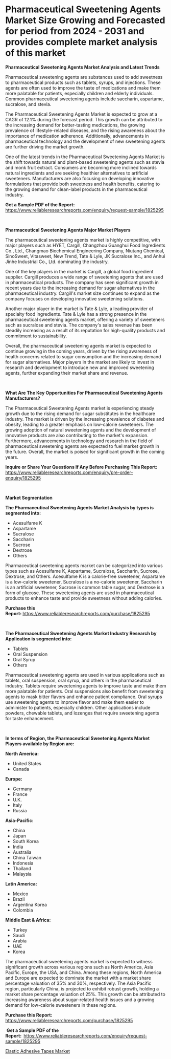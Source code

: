<p><h1>Pharmaceutical Sweetening Agents Market Size Growing and Forecasted for period from 2024 - 2031 and provides complete market analysis of this market</h1></p><p><strong>Pharmaceutical Sweetening Agents Market Analysis and Latest Trends</strong></p>
<p><p>Pharmaceutical sweetening agents are substances used to add sweetness to pharmaceutical products such as tablets, syrups, and injections. These agents are often used to improve the taste of medications and make them more palatable for patients, especially children and elderly individuals. Common pharmaceutical sweetening agents include saccharin, aspartame, sucralose, and stevia.</p><p>The Pharmaceutical Sweetening Agents Market is expected to grow at a CAGR of 12.1% during the forecast period. This growth can be attributed to the increasing demand for better-tasting medications, the growing prevalence of lifestyle-related diseases, and the rising awareness about the importance of medication adherence. Additionally, advancements in pharmaceutical technology and the development of new sweetening agents are further driving the market growth.</p><p>One of the latest trends in the Pharmaceutical Sweetening Agents Market is the shift towards natural and plant-based sweetening agents such as stevia and monk fruit extract. Consumers are becoming more inclined towards natural ingredients and are seeking healthier alternatives to artificial sweeteners. Manufacturers are also focusing on developing innovative formulations that provide both sweetness and health benefits, catering to the growing demand for clean-label products in the pharmaceutical industry.</p></p>
<p><strong>Get a Sample PDF of the Report:&nbsp;</strong> <a href="https://www.reliableresearchreports.com/enquiry/request-sample/1825295">https://www.reliableresearchreports.com/enquiry/request-sample/1825295</a></p>
<p>&nbsp;</p>
<p><strong>Pharmaceutical Sweetening Agents Major Market Players</strong></p>
<p><p>The pharmaceutical sweetening agents market is highly competitive, with major players such as HYET, Cargill, Changzhou Guanghui Food Ingredients Co., Ltd., Changmao Biochemical Engineering Company, Niutang Chemical, SinoSweet, Vitasweet, New Trend, Tate & Lyle, JK Sucralose Inc., and Anhui Jinhe Industrial Co., Ltd. dominating the industry.</p><p>One of the key players in the market is Cargill, a global food ingredient supplier. Cargill produces a wide range of sweetening agents that are used in pharmaceutical products. The company has seen significant growth in recent years due to the increasing demand for sugar alternatives in the pharmaceutical industry. Cargill's market size continues to expand as the company focuses on developing innovative sweetening solutions.</p><p>Another major player in the market is Tate & Lyle, a leading provider of specialty food ingredients. Tate & Lyle has a strong presence in the pharmaceutical sweetening agents market, offering a variety of sweeteners such as sucralose and stevia. The company's sales revenue has been steadily increasing as a result of its reputation for high-quality products and commitment to sustainability.</p><p>Overall, the pharmaceutical sweetening agents market is expected to continue growing in the coming years, driven by the rising awareness of health concerns related to sugar consumption and the increasing demand for sugar alternatives. Major players in the market are likely to invest in research and development to introduce new and improved sweetening agents, further expanding their market share and revenue.</p></p>
<p>&nbsp;</p>
<p><strong>What Are The Key Opportunities For Pharmaceutical Sweetening Agents Manufacturers?</strong></p>
<p><p>The Pharmaceutical Sweetening Agents market is experiencing steady growth due to the rising demand for sugar substitutes in the healthcare industry. The market is driven by the increasing prevalence of diabetes and obesity, leading to a greater emphasis on low-calorie sweeteners. The growing adoption of natural sweetening agents and the development of innovative products are also contributing to the market's expansion. Furthermore, advancements in technology and research in the field of pharmaceutical sweetening agents are expected to fuel market growth in the future. Overall, the market is poised for significant growth in the coming years.</p></p>
<p><strong>Inquire or Share Your Questions If Any Before Purchasing This Report:</strong> <a href="https://www.reliableresearchreports.com/enquiry/pre-order-enquiry/1825295">https://www.reliableresearchreports.com/enquiry/pre-order-enquiry/1825295</a></p>
<p>&nbsp;</p>
<p><strong>Market Segmentation</strong></p>
<p><strong>The Pharmaceutical Sweetening Agents Market Analysis by types is segmented into:</strong></p>
<p><ul><li>Acesulfame K</li><li>Aspartame</li><li>Sucralose</li><li>Saccharin</li><li>Sucrose</li><li>Dextrose</li><li>Others</li></ul></p>
<p><p>Pharmaceutical sweetening agents market can be categorized into various types such as Acesulfame K, Aspartame, Sucralose, Saccharin, Sucrose, Dextrose, and Others. Acesulfame K is a calorie-free sweetener, Aspartame is a low-calorie sweetener, Sucralose is a no-calorie sweetener, Saccharin is an artificial sweetener, Sucrose is common table sugar, and Dextrose is a form of glucose. These sweetening agents are used in pharmaceutical products to enhance taste and provide sweetness without adding calories.</p></p>
<p><strong>Purchase this Report:&nbsp;</strong><a href="https://www.reliableresearchreports.com/purchase/1825295">https://www.reliableresearchreports.com/purchase/1825295</a></p>
<p>&nbsp;</p>
<p><strong>The Pharmaceutical Sweetening Agents Market Industry Research by Application is segmented into:</strong></p>
<p><ul><li>Tablets</li><li>Oral Suspension</li><li>Oral Syrup</li><li>Others</li></ul></p>
<p><p>Pharmaceutical sweetening agents are used in various applications such as tablets, oral suspension, oral syrup, and others in the pharmaceutical industry. Tablets require sweetening agents to improve taste and make them more palatable for patients. Oral suspensions also benefit from sweetening agents to mask bitter flavors and enhance patient compliance. Oral syrups use sweetening agents to improve flavor and make them easier to administer to patients, especially children. Other applications include powders, chewable tablets, and lozenges that require sweetening agents for taste enhancement.</p></p>
<p>&nbsp;</p>
<p><strong>In terms of Region, the Pharmaceutical Sweetening Agents Market Players available by Region are:</strong></p>
<p>
    <p> <strong> North America: </strong>
        <ul>
            <li>United States</li>
            <li>Canada</li>
        </ul>
        </p> 
    <p> <strong> Europe: </strong>
        <ul>
            <li>Germany</li>
            <li>France</li>
            <li>U.K.</li>
            <li>Italy</li>
            <li>Russia</li>
        </ul>
        </p> 
    <p> <strong> Asia-Pacific: </strong>
        <ul>
            <li>China</li>
            <li>Japan</li>
            <li>South Korea</li>
            <li>India</li>
            <li>Australia</li>
            <li>China Taiwan</li>
            <li>Indonesia</li>
            <li>Thailand</li>
            <li>Malaysia</li>
        </ul>
        </p> 
    <p> <strong> Latin America: </strong>
        <ul>
            <li>Mexico</li>
            <li>Brazil</li>
            <li>Argentina Korea</li>
            <li>Colombia</li>
        </ul>
        </p> 
    <p> <strong> Middle East & Africa: </strong>
        <ul>
            <li>Turkey</li>
            <li>Saudi</li>
            <li>Arabia</li>
            <li>UAE</li>
            <li>Korea</li>
        </ul>
    </p>
    </p>
<p><p>The pharmaceutical sweetening agents market is expected to witness significant growth across various regions such as North America, Asia Pacific, Europe, the USA, and China. Among these regions, North America and Europe are expected to dominate the market with a market share percentage valuation of 35% and 30%, respectively. The Asia Pacific region, particularly China, is projected to exhibit robust growth, holding a market share percentage valuation of 25%. This growth can be attributed to increasing awareness about sugar-related health issues and a growing demand for low-calorie sweeteners in these regions.</p></p>
<p><strong>Purchase this Report: </strong><a href="https://www.reliableresearchreports.com/purchase/1825295">https://www.reliableresearchreports.com/purchase/1825295</a></p>
<p>&nbsp;<strong>Get a Sample PDF of the Report:&nbsp;&nbsp;</strong><a href="https://www.reliableresearchreports.com/enquiry/request-sample/1825295">https://www.reliableresearchreports.com/enquiry/request-sample/1825295</a></p>
<p><strong></strong></p>
<p><p><a href="https://metal-farmhouse-e95.notion.site/Elastic-Adhesive-Tapes-Market-Size-2024-2031-Global-Industrial-Analysis-Key-Geographical-Regions--6b67507810714493ba03df4c9fb63f01">Elastic Adhesive Tapes Market</a></p></p>